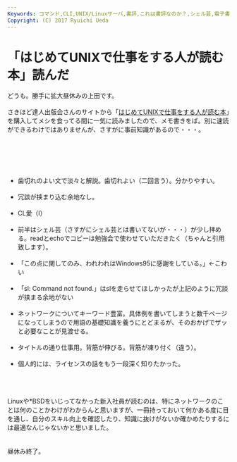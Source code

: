 ```yaml
---
Keywords: コマンド,CLI,UNIX/Linuxサーバ,書評,これは書評なのか？,シェル芸,電子書籍便利,頭の中だだ漏らし
Copyright: (C) 2017 Ryuichi Ueda
---
```


# 「はじめてUNIXで仕事をする人が読む本」読んだ
どうも。勝手に拡大昼休みの上田です。<br />
<br />
さきほど達人出版会さんのサイトから「<a href="http://tatsu-zine.com/books/hajimete-unix-shigoto" target="_blank">はじめてUNIXで仕事をする人が読む本</a>」を購入してメシを食ってる間に一気に読みましたので、メモ書きをば。別に速読ができるわけではありませんが、さすがに事前知識があるので・・・。<br />
<br />
<!--more--><br />
<br />
<ul><br />
 <li>歯切れのよい文で淡々と解説。歯切れよい（二回言う）。分かりやすい。</li><br />
 <li>冗談が挟まり込む余地なし。</li><br />
 <li>CL愛（I）</li><br />
 <li>前半はシェル芸（さすがにシェル芸とは書いてないが・・・）が少し拝める。readとechoでコピーは勉強会で使わせていただきたく（ちゃんと引用致します）。</li><br />
 <li>「この点に関してのみ、われわれはWindows95に感謝をしている。」←こわい</li><br />
 <li>「sl: Command not found.」はslを走らせてほしかったが上記のように冗談が挟まる余地がない</li><br />
 <li>ネットワークについてキーワード豊富。具体例を書いてしまうと数千ページになってしまうので用語の基礎知識を養うにとどまるが、そのおかげでザッと必要なことが見渡せる。</li><br />
 <li>タイトルの通り仕事用。背筋が伸びる。背筋が凍り付く（違う）。</li><br />
 <li>個人的には、ライセンスの話をもう一段深く知りたかった。</li><br />
</ul><br />
<br />
Linuxや*BSDをいじってなかった新入社員が読むのは、特にネットワークのことは何のことかわけがわからんと思いますが、一冊持っておいて何かある度に目を通し、自分のスキル向上を確認したり、知識に抜けがないか確かめたりするには最適なんじゃないかと思いました。<br />
<br />
<br />
昼休み終了。

